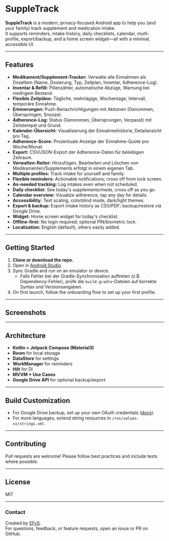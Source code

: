 # SuppleTrack

**SuppleTrack** is a modern, privacy-focused Android app to help you (and your family) track supplement and medication intake.  
It supports reminders, intake history, daily checklists, calendar, multi-profile, export/backup, and a home screen widget—all with a minimal, accessible UI.

---

## Features

- **Medikament/Supplement-Tracker:** Verwalte alle Einnahmen als DoseItem (Name, Dosierung, Typ, Zeitplan, Inventar, Adherence-Log).
- **Inventar & Refill:** Pillenzähler, automatische Abzüge, Warnung bei niedrigem Bestand.
- **Flexible Zeitpläne:** Tägliche, mehrtägige, Wochentage, Intervall, temporäre Einnahme.
- **Erinnerungen:** Push-Benachrichtigungen mit Aktionen (Genommen, Überspringen, Snooze).
- **Adherence-Log:** Status (Genommen, Übersprungen, Verpasst) mit Zeitstempel und Grund.
- **Kalender-Übersicht:** Visualisierung der Einnahmehistorie, Detailansicht pro Tag.
- **Adherence-Score:** Prozentuale Anzeige der Einnahme-Quote pro Woche/Monat.
- **Export:** CSV/JSON-Export der Adherence-Daten für beliebigen Zeitraum.
- **Verwalten-Reiter:** Hinzufügen, Bearbeiten und Löschen von Medikamenten/Supplements erfolgt in einem eigenen Tab.
- **Multiple profiles:** Track intake for yourself and family.
- **Flexible reminders:** Actionable notifications; cross off from lock screen.
- **As-needed tracking:** Log intakes even when not scheduled.
- **Daily checklist:** See today's supplements/meds, cross off as you go.
- **Calendar overview:** Visualize adherence, tap any day for details.
- **Accessibility:** Text scaling, colorblind mode, dark/light themes.
- **Export & backup:** Export intake history as CSV/PDF; backup/restore via Google Drive.
- **Widget:** Home screen widget for today's checklist.
- **Offline-first:** No login required; optional PIN/biometric lock.
- **Localization:** English (default), others easily added.

---

## Getting Started

1. **Clone or download the repo.**
2. Open in [Android Studio](https://developer.android.com/studio).
3. Sync Gradle and run on an emulator or device.
   - Falls Fehler bei der Gradle-Synchronisation auftreten (z.B. Dependency-Fehler), prüfe die `build.gradle`-Dateien auf korrekte Syntax und Versionsangaben.
4. On first launch, follow the onboarding flow to set up your first profile.

---

## Screenshots

<!-- Add screenshots here when available -->

---

## Architecture

- **Kotlin + Jetpack Compose (Material3)**
- **Room** for local storage
- **DataStore** for settings
- **WorkManager** for reminders
- **Hilt** for DI
- **MVVM + Use Cases**
- **Google Drive API** for optional backup/export

---

## Build Customization

- For Google Drive backup, set up your own OAuth credentials ([docs](https://developers.google.com/drive)).
- For more languages, extend string resources in `/res/values-xx/strings.xml`.

---

## Contributing

Pull requests are welcome! Please follow best practices and include tests where possible.

---

## License

MIT

---

### Contact

Created by [EFvS](https://github.com/EFvS).  
For questions, feedback, or feature requests, open an issue or PR on GitHub.